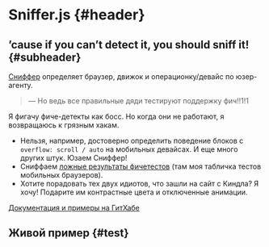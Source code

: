 # Sniffer.js {#header}

## &rsquo;cause if you can&rsquo;t detect it, you should sniff it! {#subheader}

[Сниффер](https://github.com/wilddeer/Sniffer) определяет браузер, движок и операционку/девайс по юзер-агенту.

> — Но ведь все правильные дяди тестируют поддержку фич!!1!1

Я фигачу фиче-детекты как босс. Но когда они не работают, я возвращаюсь к грязным хакам.

- Нельзя, например, достоверно определить поведение блоков с `overflow: scroll / auto` на мобильных девайсах. И еще много других штук. Юзаем Сниффер!
- Сниффаем [ложные результаты фичетестов](https://docs.google.com/spreadsheet/ccc?key=0AjA1cIs8C8MGdFdyQ0lMQnhMbHJEeVZpMW9XejhzU2c&usp=sharing#gid=0) (там моя табличка тестов мобильных браузеров).
- Хотите порадовать тех двух идиотов, что зашли на сайт с Киндла? Я хочу! Подарите им контрастные цвета и отключенные анимации.

[Документация и примеры на ГитХабе](https://github.com/wilddeer/Sniffer)

## Живой пример {#test}

<div id="test_console"></div>

<script>
	dzDelayed.push(function() {
		testConsole.log('<b>Sniff.os.name</b><br>'+Sniff.os.name);
		testConsole.log('<b>Sniff.os.fullName</b><br>'+Sniff.os.fullName);
		testConsole.log('<b>Sniff.os.version</b><br>'+Sniff.os.version);
		Sniff.os.versionName && testConsole.log('<b>Sniff.os.versionName</b><br>'+Sniff.os.versionName);
		testConsole.log('<b>Sniff.browser.name</b><br>'+Sniff.browser.name);
		testConsole.log('<b>Sniff.browser.fullName</b><br>'+Sniff.browser.fullName);
		testConsole.log('<b>Sniff.browser.engine</b><br>'+Sniff.browser.engine);
		testConsole.log('<b>Sniff.browser.version</b><br>'+Sniff.browser.version);

		for (var prop in Sniff.features) {
			testConsole.log('<b>Sniff.features.'+prop+':</b><br>'+Sniff.features[prop]);
		}
	});
</script>
